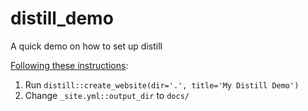 # distill_demo
A quick demo on how to set up distill



[Following these instructions](https://rstudio.github.io/distill/website.html#getting-started):

1. Run `distill::create_website(dir='.', title='My Distill Demo')`
2. Change `_site.yml::output_dir` to `docs/`